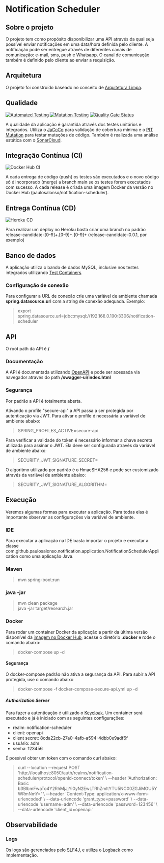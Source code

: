 # Notification Scheduler

## Sobre o projeto

O projeto tem como propósito disponibilizar uma API através da qual seja possível enviar notificações em uma data/hora definida pelo cliente. A notificação pode ser entregue através de diferentes canais de comunicação: e-mail, sms, push e Whatsapp.
O canal de comunicação também é definido pelo cliente ao enviar a requisição.

## Arquitetura

O projeto foi construído baseado no conceito de  [Arquitetura Limpa](https://blog.cleancoder.com/uncle-bob/2012/08/13/the-clean-architecture.html).

## Qualidade
[![Automated Testing](https://github.com/paulosalonso/notification-scheduler/actions/workflows/automated-testing.yml/badge.svg)](https://github.com/paulosalonso/notification-scheduler/actions/workflows/automated-testing.yml)
[![Mutation Testing](https://github.com/paulosalonso/notification-scheduler/actions/workflows/mutation-testing.yml/badge.svg)](https://github.com/paulosalonso/notification-scheduler/actions/workflows/mutation-testing.yml)
[![Quality Gate Status](https://sonarcloud.io/api/project_badges/measure?project=paulosalonso_notification-scheduler&metric=alert_status)](https://sonarcloud.io/dashboard?id=paulosalonso_notification-scheduler)

A qualidade da aplicação é garantida através dos testes unitários e integrados. Utiliza o [JaCoCo](https://www.jacoco.org/) para validação de cobertura mínima e o [PIT Mutation](https://pitest.org/) para testar mutações de código.
Também é realizada uma análise estática com o [SonarCloud](https://sonarcloud.io/dashboard?id=paulosalonso_research).

## Integração Contínua (CI)

![Docker Hub CI](https://github.com/paulosalonso/research/workflows/Docker%20Hub%20CI/badge.svg)

A cada entrega de código (push) os testes são executados e o novo código só é incorporado (merge) a branch main se os testes forem executados com sucesso.
A cada release é criada uma imagem Docker da versão no Docker Hub (paulosalonso/notification-scheduler).

## Entrega Contínua (CD)

[![Heroku CD](https://github.com/paulosalonso/notification-scheduler/actions/workflows/heroku-cd.yml/badge.svg)](https://github.com/paulosalonso/notification-scheduler/actions/workflows/heroku-cd.yml)

Para realizar um deploy no Heroku basta criar uma branch no padrão release-candidate-[0-9]+.[0-9]+.[0-9]+ (release-candidate-0.0.1, por exemplo)

## Banco de dados

A aplicação utiliza o bando de dados MySQL, inclusive nos testes integrados utilizando [Test Containers](https://www.testcontainers.org/).

### Configuração de conexão

Para configurar a URL de conexão crie uma variável de ambiente chamada __spring.datasource.url__ com a string de conexão adequada. Exemplo:

> export spring.datasource.url=jdbc:mysql://192.168.0.100:3306/notification-scheduler

## API

O root path da API é __/__

### Documentação

A API é documentada utilizando [OpenAPI](https://swagger.io/specification/) e pode ser acessada via navegador através do path __/swagger-ui/index.html__

### Segurança

Por padrão a API é totalmente aberta. 

Ativando o profile "secure-api" a API passa a ser protegida por autenticação via JWT. Para ativar o profile é necessária a variável de ambiente abaixo:

> SPRING_PROFILES_ACTIVE=secure-api

Para verificar a validade do token é necessário informar a chave secreta utilizada para assinar o JWT. Ela deve ser configurada através da variável de ambiente abaixo:

> SECURITY_JWT_SIGNATURE_SECRET=<my-secret>

O algoritmo utilizado por padrão é o HmacSHA256 e pode ser customizado através da variável de ambiente abaixo:

> SECURITY_JWT_SIGNATURE_ALGORITHM=<custom-algorithm>

## Execução

Veremos algumas formas para executar a aplicação. Para todas elas é importante observar as configurações via variável de ambiente.

### IDE

Para executar a aplicação na IDE basta importar o projeto e executar a classe com.github.paulosalonso.notification.application.NotificationSchedulerApplication como uma aplicação Java.

### Maven

> mvn spring-boot:run

### java -jar
> mvn clean package \
> java -jar target/research.jar

### Docker

Para rodar um container Docker da aplicação a partir da última versão disponível da [imagem no Docker Hub](https://hub.docker.com/repository/docker/paulosalonso/notification-scheduler), acesse o diretório __.docker__ e rode o comando abaixo:

> docker-compose up -d

#### Segurança

O docker-compose padrão não ativa a segurança da API. Para subir a API protegida, use o comando abaixo:

> docker-compose -f docker-compose-secure-api.yml up -d

##### Authorization Server

Para fazer a autenticação é utilizado o [Keycloak](https://www.keycloak.org/). Um container será executado e já é iniciado com as seguintes configurações:

* realm: notification-scheduler
* client: openapi
* client secret: 8cda22cb-27a0-4afb-a594-4dbb0e9adf6f
* usuário: adm
* senha: 123456

É possível obter um token com o comando curl abaixo:

> curl --location --request POST 'http://localhost:8050/auth/realms/notification-scheduler/protocol/openid-connect/token' \\
> --header 'Authorization: Basic b3BlbmFwaTo4Y2RhMjJjYi0yN2EwLTRhZmItYTU5NC00ZGJiMGU5YWRmNmY=' \\
> --header 'Content-Type: application/x-www-form-urlencoded' \\
> --data-urlencode 'grant_type=password' \\
> --data-urlencode 'username=adm' \\
> --data-urlencode 'password=123456' \\
> --data-urlencode 'client_id=openapi'

## Observabilidade

### Logs

Os logs são gerenciados pelo [SLF4J](http://www.slf4j.org/), e utiliza o [Logback](http://logback.qos.ch/) como implementação.

[comment]: <> (### Métricas)

[comment]: <> (A aplicação utiliza do [Spring Actuator]&#40;https://docs.spring.io/spring-boot/docs/current/actuator-api/htmlsingle/&#41; para expor dados sobre sua execução.)

[comment]: <> (### Dashboard)

[comment]: <> (O docker-compose existente no projeto inclui o [Prometheus]&#40;https://prometheus.io/&#41; e o [Grafana]&#40;https://grafana.com/&#41;.)

[comment]: <> (O Grafana é exposto na porta 3000 com usuário __admin__ e senha __123456__. Ao logar, será exibido um dashboard preconfigurado que consome os dados fornecidos pelo Actuator ao Prometheus.)